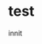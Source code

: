 <html lang="en">
<head>
<meta charset="UTF-8>
<meta name="viewport" content="width=device-width, initial-scale=1.0">
                                                                     <title>Animation's Dumb Site</title>
                                                                     </head>
<body>
                                                                     <h1>test</h1>
                                                                     <p>innit</p>
                                                                     </body>
                                                                     </html>
